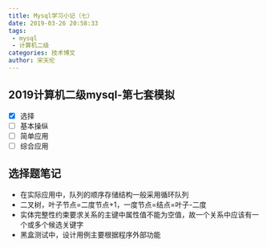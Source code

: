 ```yaml
---
title: Mysql学习小记（七）
date: 2019-03-26 20:58:33
tags:
 - mysql
 - 计算机二级
categories: 技术博文
author: 宋天伦
---
```


## 2019计算机二级mysql-第七套模拟
* [x] 选择
* [ ] 基本操纵
* [ ] 简单应用
* [ ] 综合应用

## 选择题笔记

* 在实际应用中，队列的顺序存储结构一般采用循环队列
* 二叉树，叶子节点=二度节点+1，一度节点=结点=叶子-二度
* 实体完整性约束要求关系的主键中属性值不能为空值，故一个关系中应该有一个或多个候选关键字
* 黑盒测试中，设计用例主要根据程序外部功能
